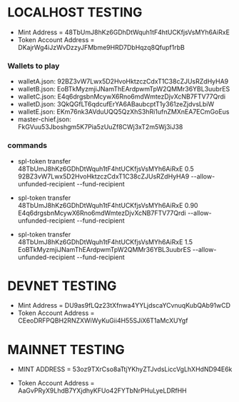 # LOCALHOST TESTING

- Mint Address = 48TbUmJ8hKz6GDhDtWquh1tF4htUCKfjsVsMYh6AiRxE
- Token Account Address = DKajrWg4iJzWvDzzyJFMbme9HRD7DbHqzq8Qfupf1rbB

### Wallets to play

- walletA.json: 92BZ3vW7Lwx5D2HvoHktzczCdxT1C38cZJUsRZdHyHA9
- walletB.json: EoBTkMyzmjiJNamThEArdpwmTpW2QMMr36YBL3uubrES
- walletC.json: E4q6drgsbnMcywX6Rno6mdWmtezDjvXcNB7FTV77Qrdi
- walletD.json: 3QkQGfLT6qdcufErYA6ABaubcptT1y361zeZjdvsLbiW
- walletE.json: EKm76nk3AVduUQQ5QzXhS3hRi1ufnZMXnEA7ECmGoEus
- master-chief.json: FkGVuu53Jboshgm5K7Pia5zUuZf8CWj3xT2m5Wj3iJ38

### commands

- spl-token transfer 48TbUmJ8hKz6GDhDtWquh1tF4htUCKfjsVsMYh6AiRxE 0.5 92BZ3vW7Lwx5D2HvoHktzczCdxT1C38cZJUsRZdHyHA9 --allow-unfunded-recipient --fund-recipient

- spl-token transfer 48TbUmJ8hKz6GDhDtWquh1tF4htUCKfjsVsMYh6AiRxE 0.90 E4q6drgsbnMcywX6Rno6mdWmtezDjvXcNB7FTV77Qrdi --allow-unfunded-recipient --fund-recipient

- spl-token transfer 48TbUmJ8hKz6GDhDtWquh1tF4htUCKfjsVsMYh6AiRxE 1.5 EoBTkMyzmjiJNamThEArdpwmTpW2QMMr36YBL3uubrES --allow-unfunded-recipient --fund-recipient

# DEVNET TESTING

- Mint Address = DU9as9fLQz23tXfnwa4YYLjdscaYCvnuqKubQAb91wCD
- Token Account Address = CEeoDRFPQBH2RNZXWiWyKuGii4H55SJiX6T1aMcXUYgf

# MAINNET TESTING

- MINT ADDRESS = 53oz9TXrCso8aTtjYKhyZTJvdsLiccVgLhXHdND94E6k

- Token Account Address = AaGvPRyX9LhdB7YXjdhyKFUo42FYTbNrPHuLyeLDRfHH
